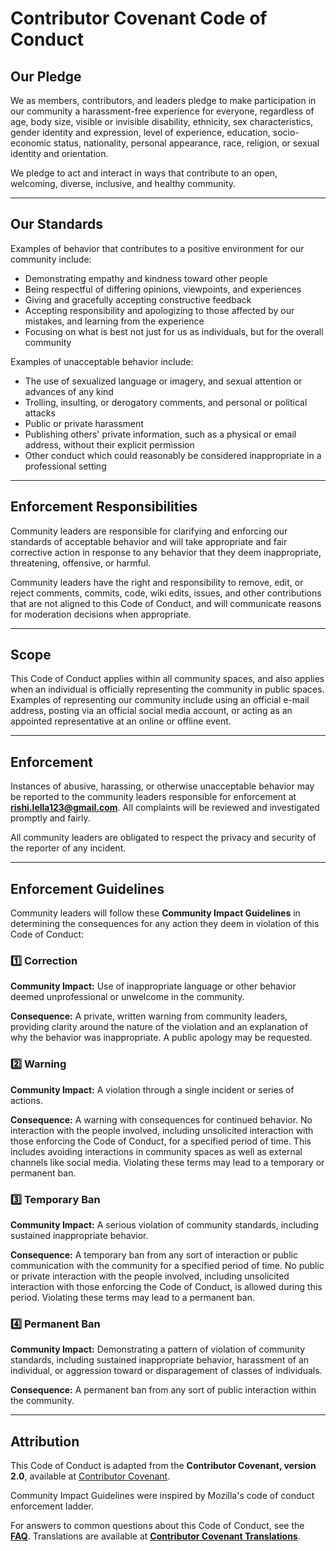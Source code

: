 # Contributor Covenant Code of Conduct

## Our Pledge  
We as members, contributors, and leaders pledge to make participation in our community a harassment-free experience for everyone, regardless of age, body size, visible or invisible disability, ethnicity, sex characteristics, gender identity and expression, level of experience, education, socio-economic status, nationality, personal appearance, race, religion, or sexual identity and orientation.  

We pledge to act and interact in ways that contribute to an open, welcoming, diverse, inclusive, and healthy community.  

---

## Our Standards  
Examples of behavior that contributes to a positive environment for our community include:  

- Demonstrating empathy and kindness toward other people  
- Being respectful of differing opinions, viewpoints, and experiences  
- Giving and gracefully accepting constructive feedback  
- Accepting responsibility and apologizing to those affected by our mistakes, and learning from the experience  
- Focusing on what is best not just for us as individuals, but for the overall community  

Examples of unacceptable behavior include:  

- The use of sexualized language or imagery, and sexual attention or advances of any kind  
- Trolling, insulting, or derogatory comments, and personal or political attacks  
- Public or private harassment  
- Publishing others' private information, such as a physical or email address, without their explicit permission  
- Other conduct which could reasonably be considered inappropriate in a professional setting  

---

## Enforcement Responsibilities  
Community leaders are responsible for clarifying and enforcing our standards of acceptable behavior and will take appropriate and fair corrective action in response to any behavior that they deem inappropriate, threatening, offensive, or harmful.  

Community leaders have the right and responsibility to remove, edit, or reject comments, commits, code, wiki edits, issues, and other contributions that are not aligned to this Code of Conduct, and will communicate reasons for moderation decisions when appropriate.  

---

## Scope  
This Code of Conduct applies within all community spaces, and also applies when an individual is officially representing the community in public spaces. Examples of representing our community include using an official e-mail address, posting via an official social media account, or acting as an appointed representative at an online or offline event.  

---

## Enforcement  
Instances of abusive, harassing, or otherwise unacceptable behavior may be reported to the community leaders responsible for enforcement at **rishi.lella123@gmail.com**. All complaints will be reviewed and investigated promptly and fairly.  

All community leaders are obligated to respect the privacy and security of the reporter of any incident.  

---

## Enforcement Guidelines  
Community leaders will follow these **Community Impact Guidelines** in determining the consequences for any action they deem in violation of this Code of Conduct:  

### 1️⃣ Correction  
**Community Impact:** Use of inappropriate language or other behavior deemed unprofessional or unwelcome in the community.  

**Consequence:** A private, written warning from community leaders, providing clarity around the nature of the violation and an explanation of why the behavior was inappropriate. A public apology may be requested.  

### 2️⃣ Warning  
**Community Impact:** A violation through a single incident or series of actions.  

**Consequence:** A warning with consequences for continued behavior. No interaction with the people involved, including unsolicited interaction with those enforcing the Code of Conduct, for a specified period of time. This includes avoiding interactions in community spaces as well as external channels like social media. Violating these terms may lead to a temporary or permanent ban.  

### 3️⃣ Temporary Ban  
**Community Impact:** A serious violation of community standards, including sustained inappropriate behavior.  

**Consequence:** A temporary ban from any sort of interaction or public communication with the community for a specified period of time. No public or private interaction with the people involved, including unsolicited interaction with those enforcing the Code of Conduct, is allowed during this period. Violating these terms may lead to a permanent ban.  

### 4️⃣ Permanent Ban  
**Community Impact:** Demonstrating a pattern of violation of community standards, including sustained inappropriate behavior, harassment of an individual, or aggression toward or disparagement of classes of individuals.  

**Consequence:** A permanent ban from any sort of public interaction within the community.  

---

## Attribution  
This Code of Conduct is adapted from the **Contributor Covenant, version 2.0**, available at [Contributor Covenant](https://www.contributor-covenant.org/version/2/0/code_of_conduct.html).  

Community Impact Guidelines were inspired by Mozilla's code of conduct enforcement ladder.  

For answers to common questions about this Code of Conduct, see the **[FAQ](https://www.contributor-covenant.org/faq)**. Translations are available at **[Contributor Covenant Translations](https://www.contributor-covenant.org/translations)**.  
